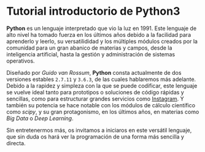 # Tutorial introductorio de Python3

**Python** es un lenguaje interpretado que vio la luz en 1991. Este lenguaje de alto nivel ha tomado fuerza en los últimos años debido a la facilidad para aprenderlo y leerlo, su versatilididad y los múltiples módulos creados por la comunidad para un gran abanico de materias y campos, desde la inteligencia artificial, hasta la gestión y administración de sistemas operativos.

Diseñado por _Guido van Rossum_, **Python** consta actualmente de dos versiones estables `2.7.11` y `3.6.3`, de las cuales hablaremos más adelante. Debido a la rapidez y simpleza con la que se puede codificar, este lenguaje se vuelve ideal tanto para prototipos o soluciones de código rápidas y sencillas, como para estructurar grandes servicios como [Instagram](https://thenewstack.io/instagram-makes-smooth-move-python-3/). Y también su potencia se hace notable con los módulos de cálculo científico como _scipy_, y su gran protagonismo, en los últimos años, en materias como _Big Data_ o _Deep Learning_.

Sin entretenermos más, os invitamos a iniciaros en este versátil lenguaje, que sin duda os hará ver la programación de una forma más sencilla y directa.



